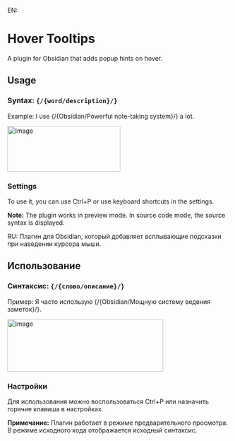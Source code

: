 EN:
# Hover Tooltips
A plugin for Obsidian that adds popup hints on hover.

## Usage
### Syntax: `{/{word/description}/}`
Example:
I use {/{Obsidian/Powerful note-taking system}/} a lot.

<img width="256" height="103" alt="image" src="https://github.com/user-attachments/assets/0f908162-7c7b-4d4d-bf0d-71e44d8d2b56" />

### Settings
To use it, you can use Ctrl+P or use keyboard shortcuts in the settings.

**Note:** The plugin works in preview mode. In source code mode, the source syntax is displayed.

RU:
Плагин для Obsidian, который добавляет всплывающие подсказки при наведении курсора мыши.

## Использование
### Синтаксис: `{/{слово/описание}/}`
Пример:
Я часто использую {/{Obsidian/Мощную систему ведения заметок}/}.

<img width="353" height="119" alt="image" src="https://github.com/user-attachments/assets/1934446d-8392-4175-a2b4-76ddaeb70227" />

### Настройки
Для использования можно воспользоваться Ctrl+P или назначить горячие клавиша в настройках.

**Примечание:** Плагин работает в режиме предварительного просмотра. В режиме исходного кода отображается исходный синтаксис.
